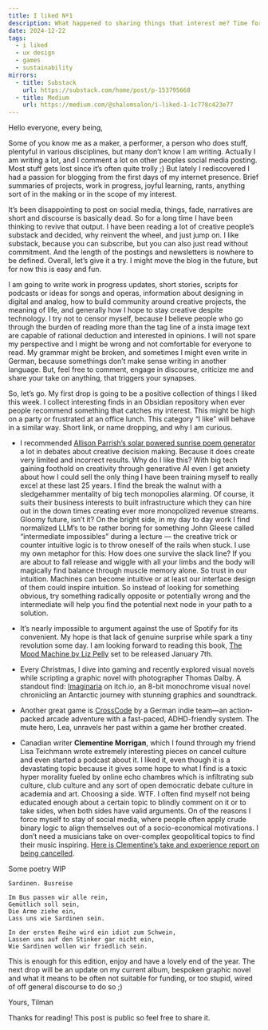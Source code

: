 ```yaml
---
title: I liked Nº1
description: What happened to sharing things that interest me? Time for good old blogging and newsletter.
date: 2024-12-22
tags:
  - i liked
  - ux design
  - games
  - sustainability
mirrors:
  - title: Substack
    url: https://substack.com/home/post/p-153795668
  - title: Medium
    url: https://medium.com/@shalomsalon/i-liked-1-1c778c423e77
---
```


Hello everyone, every being,

Some of you know me as a maker, a performer, a person who does stuff, plentyful in various disciplines, but many don’t know I am writing. Actually I am writing a lot, and I comment a lot on other peoples social media posting. Most stuff gets lost since it’s often quite trolly ;) But lately I rediscovered I had a passion for blogging from the first days of my internet presence. Brief summaries of projects, work in progress, joyful learning, rants, anything sort of in the making or in the scope of my interest.

It’s been disappointing to post on social media, things, fade, narratives are short and discourse is basically dead. So for a long time I have been thinking to revive that output. I have been reading a lot of creative people’s substack and decided, why reinvent the wheel, and just jump on. I like substack, because you can subscribe, but you can also just read without commitment. And the length of the postings and newsletters is nowhere to be defined. Overall, let’s give it a try. I might move the blog in the future, but for now this is easy and fun.

I am going to write work in progress updates, short stories, scripts for podcasts or ideas for songs and operas, information about designing in digital and analog, how to build community around creative projects, the meaning of life, and generally how I hope to stay creative despite technology. I try not to censor myself, because I believe people who go through the burden of reading more than the tag line of a insta image text are capable of rational deduction and interested in opinions. I will not spare my perspective and I might be wrong and not comfortable for everyone to read. My grammar might be broken, and sometimes I might even write in German, because somethings don’t make sense writing in another language. But, feel free to comment, engage in discourse, criticize me and share your take on anything, that triggers your synapses.

So, let’s go. My first drop is going to be a positive collection of things I liked this week. I collect interesting finds in an Obsidian repository when ever people recommend something that catches my interest. This might be high on a party or frustrated at an office lunch. This category “I like” will behave in a similar way. Short link, or name dropping, and why I am curious.

- I recommended [Allison Parrish’s solar powered sunrise poem generator](https://posts.decontextualize.com/solar-powered-dawn-poems-progress-report/) a lot in debates about creative decision making. Because it does create very limited and incorrect results. Why do I like this? With big tech gaining foothold on creativity through generative AI even I get anxiety about how I could sell the only thing I have been training myself to really excel at these last 25 years. I find the break the walnut with a sledgehammer mentality of big tech monopolies alarming. Of course, it suits their business interests to built infrastructure which they can hire out in the down times creating ever more monopolized revenue streams. Gloomy future, isn’t it? On the bright side, in my day to day work I find normalized LLM’s to be rather boring for something John Gleese called “intermediate impossibles” during a lecture — the creative trick or counter intuitive logic is to throw oneself of the rails when stuck. I use my own metaphor for this: How does one survive the slack line? If you are about to fall release and wiggle with all your limbs and the body will magically find balance through muscle memory alone. So trust in our intuition. Machines can become intuitive or at least our interface design of them could inspire intuition. So instead of looking for something obvious, try something radically opposite or potentially wrong and the intermediate will help you find the potential next node in your path to a solution.

- It’s nearly impossible to argument against the use of Spotify for its convenient. My hope is that lack of genuine surprise while spark a tiny revolution some day. I am looking forward to reading this book, [The Mood Machine by Liz Pelly](https://lizpelly.info/book) set to be released January 7th.

- Every Christmas, I dive into gaming and recently explored visual novels while scripting a graphic novel with photographer Thomas Dalby. A standout find: [Imaginaria](https://orbistertius.itch.io/imaginaria) on itch.io, an 8-bit monochrome visual novel chronicling an Antarctic journey with stunning graphics and soundtrack.

- Another great game is [CrossCode](http://www.cross-code.com/en/home) by a German indie team—an action-packed arcade adventure with a fast-paced, ADHD-friendly system. The mute hero, Lea, unravels her past within a game her brother created.

- Canadian writer **Clementine Morrigan**, which I found through my friend Lisa Teichmann wrote extremely interesting pieces on cancel culture and even started a podcast about it. I liked it, even though it is a devastating topic because it gives some hope to what I find is a toxic hyper morality fueled by online echo chambres which is infiltrating sub culture, club culture and any sort of open democratic debate culture in academia and art. Choosing a side. WTF. I often find myself not being educated enough about a certain topic to blindly comment on it or to take sides, when both sides have valid arguments. On of the reasons I force myself to stay of social media, where people often apply crude binary logic to align themselves out of a socio-economical motivations. I don’t need a musicians take on over-complex geopolitical topics to find their music inspiring. [Here is Clementine’s take and experience report on being cancelled](https://www.clementinemorrigan.com/p/people-also-search-for-why-was-clementine?utm_source=publication-search).

Some poetry WIP

```
Sardinen. Busreise

Im Bus passen wir alle rein,
Gemütlich soll sein,
Die Arme ziehe ein,
Lass uns wie Sardinen sein.

In der ersten Reihe wird ein idiot zum Schwein,
Lassen uns auf den Stinker gar nicht ein,
Wie Sardinen wollen wir friedlich sein.
```

This is enough for this edition, enjoy and have a lovely end of the year. The next drop will be an update on my current album, bespoken graphic novel and what it means to be often not suitable for funding, or too stupid, wired of off general discourse to do so ;)

Yours, Tilman

Thanks for reading! This post is public so feel free to share it.
